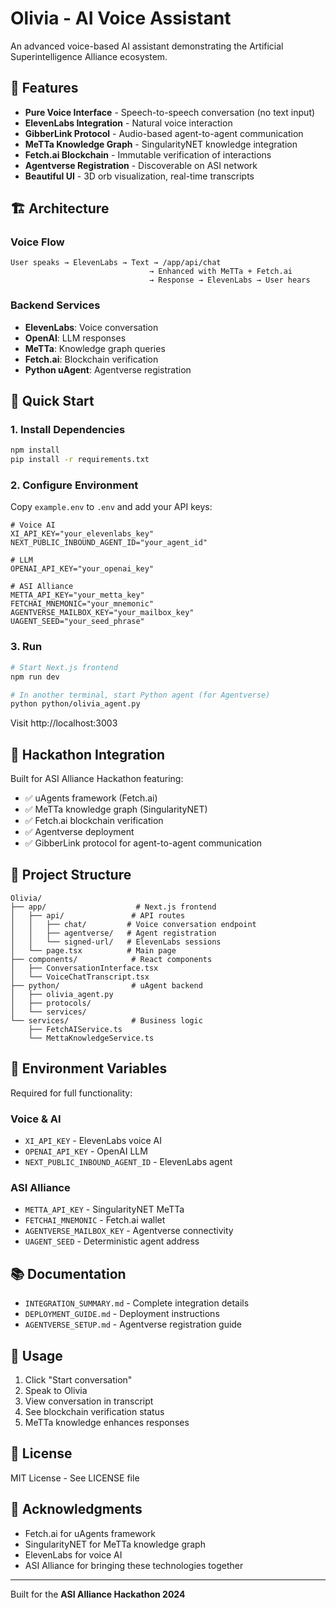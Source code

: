 # Olivia - AI Voice Assistant

An advanced voice-based AI assistant demonstrating the Artificial Superintelligence Alliance ecosystem.

## 🎤 Features

- **Pure Voice Interface** - Speech-to-speech conversation (no text input)
- **ElevenLabs Integration** - Natural voice interaction
- **GibberLink Protocol** - Audio-based agent-to-agent communication
- **MeTTa Knowledge Graph** - SingularityNET knowledge integration
- **Fetch.ai Blockchain** - Immutable verification of interactions
- **Agentverse Registration** - Discoverable on ASI network
- **Beautiful UI** - 3D orb visualization, real-time transcripts

## 🏗️ Architecture

### Voice Flow
```
User speaks → ElevenLabs → Text → /app/api/chat
                               → Enhanced with MeTTa + Fetch.ai
                               → Response → ElevenLabs → User hears
```

### Backend Services
- **ElevenLabs**: Voice conversation
- **OpenAI**: LLM responses
- **MeTTa**: Knowledge graph queries
- **Fetch.ai**: Blockchain verification
- **Python uAgent**: Agentverse registration

## 🚀 Quick Start

### 1. Install Dependencies

```bash
npm install
pip install -r requirements.txt
```

### 2. Configure Environment

Copy `example.env` to `.env` and add your API keys:

```env
# Voice AI
XI_API_KEY="your_elevenlabs_key"
NEXT_PUBLIC_INBOUND_AGENT_ID="your_agent_id"

# LLM
OPENAI_API_KEY="your_openai_key"

# ASI Alliance
METTA_API_KEY="your_metta_key"
FETCHAI_MNEMONIC="your_mnemonic"
AGENTVERSE_MAILBOX_KEY="your_mailbox_key"
UAGENT_SEED="your_seed_phrase"
```

### 3. Run

```bash
# Start Next.js frontend
npm run dev

# In another terminal, start Python agent (for Agentverse)
python python/olivia_agent.py
```

Visit http://localhost:3003

## 🎯 Hackathon Integration

Built for ASI Alliance Hackathon featuring:
- ✅ uAgents framework (Fetch.ai)
- ✅ MeTTa knowledge graph (SingularityNET)
- ✅ Fetch.ai blockchain verification
- ✅ Agentverse deployment
- ✅ GibberLink protocol for agent-to-agent communication

## 📁 Project Structure

```
Olivia/
├── app/                    # Next.js frontend
│   ├── api/               # API routes
│   │   ├── chat/         # Voice conversation endpoint
│   │   ├── agentverse/   # Agent registration
│   │   └── signed-url/   # ElevenLabs sessions
│   └── page.tsx          # Main page
├── components/            # React components
│   ├── ConversationInterface.tsx
│   └── VoiceChatTranscript.tsx
├── python/                # uAgent backend
│   ├── olivia_agent.py
│   ├── protocols/
│   └── services/
└── services/              # Business logic
    ├── FetchAIService.ts
    └── MettaKnowledgeService.ts
```

## 🔧 Environment Variables

Required for full functionality:

### Voice & AI
- `XI_API_KEY` - ElevenLabs voice AI
- `OPENAI_API_KEY` - OpenAI LLM
- `NEXT_PUBLIC_INBOUND_AGENT_ID` - ElevenLabs agent

### ASI Alliance
- `METTA_API_KEY` - SingularityNET MeTTa
- `FETCHAI_MNEMONIC` - Fetch.ai wallet
- `AGENTVERSE_MAILBOX_KEY` - Agentverse connectivity
- `UAGENT_SEED` - Deterministic agent address

## 📚 Documentation

- `INTEGRATION_SUMMARY.md` - Complete integration details
- `DEPLOYMENT_GUIDE.md` - Deployment instructions
- `AGENTVERSE_SETUP.md` - Agentverse registration guide

## 🎨 Usage

1. Click "Start conversation"
2. Speak to Olivia
3. View conversation in transcript
4. See blockchain verification status
5. MeTTa knowledge enhances responses

## 📄 License

MIT License - See LICENSE file

## 🙏 Acknowledgments

- Fetch.ai for uAgents framework
- SingularityNET for MeTTa knowledge graph
- ElevenLabs for voice AI
- ASI Alliance for bringing these technologies together

---

Built for the **ASI Alliance Hackathon 2024**

